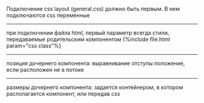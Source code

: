 Подключение css layout (general.css) должно быть первым.
В нем подключаются css переменные

---

при подключении файла html, первый параметр всегда стили, передаваемые родительским компонентом
{%include file.html param="css class"%}


---
позиция дочернего компонента:
выравнивание
отступы
положение, если расположен не в потоке

---
размеры дочернего компонента:
задается контейнером, в котором располагается компонент, или передав css